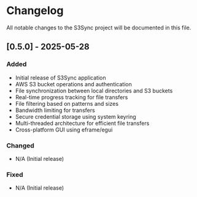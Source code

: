 # Changelog

All notable changes to the S3Sync project will be documented in this file.

## [0.5.0] - 2025-05-28

### Added
- Initial release of S3Sync application
- AWS S3 bucket operations and authentication
- File synchronization between local directories and S3 buckets
- Real-time progress tracking for file transfers
- File filtering based on patterns and sizes
- Bandwidth limiting for transfers
- Secure credential storage using system keyring
- Multi-threaded architecture for efficient file transfers
- Cross-platform GUI using eframe/egui

### Changed
- N/A (Initial release)

### Fixed
- N/A (Initial release)
